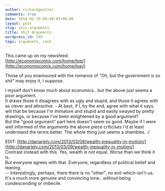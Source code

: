 ```yaml
---
author: richardgoulter
comments: true
date: 2014-02-19 09:49:03+00:00
layout: post
slug: shit-arguments
title: Shit Arguments
wordpress_id: 193
tags: arguments, rant
---
```


This came up on my newsfeed:  
[http://economixcomix.com/home/tpp/](http://economixcomix.com/home/tpp/)

Those of you enamoured with the romance of "Oh, but the government is so shit" may enjoy it, I suppose.

I myself don't know much about economics.. but the above just seems a poor argument.  
It draws those it disagrees with as ugly and stupid, and those it agrees with as clever and attractive. - At best, if I, by the end, agree with what it says, will that be because I'm immature and stupid and easily swayed by pretty drawings, or because I've been enlightened by a good argument?  
But the "good argument" part here doesn't seem so good. Maybe if I were well informed of the arguments the above piece criticises I'd at least understand the terms better. The whole thing just seems a shambles. :/

EDIT: [http://danariely.com/2013/03/09/wealth-inequality-in-motion/](http://danariely.com/2013/03/09/wealth-inequality-in-motion/)  
Contrast instead with this. Yes, wealth is not equal. Worse than we think it is.  
But everyone agrees with that. Everyone, regardless of political belief and leaning.  
-- Interestingly, perhaps, there there is no "other", no evil-which-isn't-us.  
It's a much more genuine and convincing tone.. without being condescending or imbecile.
